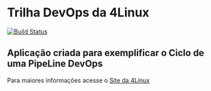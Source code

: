 # Trilha DevOps da 4Linux

<!-- Altere a Flag abaixo com sua URL do Travis -->
[![Build Status](https://travis-ci.com/rlaecio/DevOpsLab-HelloWorld.svg?branch=master)](https://travis-ci.com/rlaecio/DevOpsLab-HelloWorld)
## Aplicação criada para exemplificar o Ciclo de uma PipeLine DevOps


Para maiores informações acesse o [Site da 4Linux](https://www.4linux.com.br/cursos/devops)
